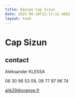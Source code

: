 ```yaml
---
title: Équipe Cap Sizun
date: 2025-06-20T12:17:12.466Z
layout: team
---
```


# Cap Sizun



## contact 

Aleksander KLESSA

06 30 96 53 09, 09 77 97 96 74

alik29@orange.fr


